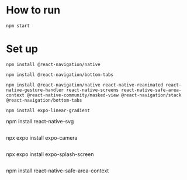 # How to run
```
npm start
```
# Set up
```
npm install @react-navigation/native
```
```
npm install @react-navigation/bottom-tabs
```
```
npm install @react-navigation/native react-native-reanimated react-native-gesture-handler react-native-screens react-native-safe-area-context @react-native-community/masked-view @react-navigation/stack @react-navigation/bottom-tabs
```
```
npm install expo-linear-gradient
```
npm install react-native-svg
```
```
npx expo install expo-camera
```
```
npx expo install expo-splash-screen
```
```
npm install react-native-safe-area-context
```